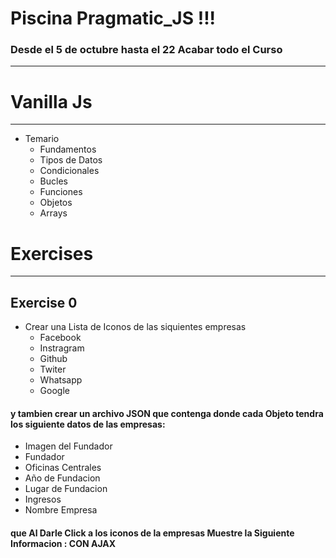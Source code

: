 # Piscina Pragmatic_JS !!!
### Desde el 5 de octubre hasta el 22 Acabar todo el Curso
----------------------------------------------------------------------
# Vanilla Js
----------------------------------------------------------------------
+ Temario
    - Fundamentos
    - Tipos de Datos
    - Condicionales
    - Bucles
    - Funciones
    - Objetos
    - Arrays
# Exercises
----------------------------------------------------------------------
## Exercise 0
+ Crear una Lista de Iconos de las siquientes empresas 
    - Facebook
    - Instragram
    - Github
    - Twiter
    - Whatsapp
    - Google
####  y tambien crear un archivo JSON que contenga donde cada Objeto tendra los siguiente datos de las empresas:
- Imagen del Fundador
- Fundador
- Oficinas Centrales
- Año de Fundacion
- Lugar de Fundacion
- Ingresos
- Nombre Empresa
#### que Al Darle Click a los iconos de la empresas Muestre la Siguiente Informacion : CON AJAX
